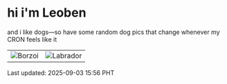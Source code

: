 # hi i'm Leoben

and i like dogs—so have some random dog pics that change whenever my CRON feels like it

|  |  |
|--------|----------|
| ![Borzoi](https://random-dog-vercel.vercel.app/api/random-borzoi?v=1756886176) | ![Labrador](https://random-dog-vercel.vercel.app/api/random-labrador?v=1756886176) |

Last updated: 2025-09-03 15:56 PHT
